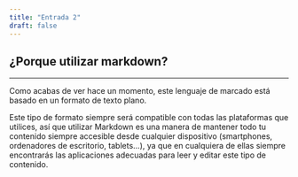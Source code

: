 ```yaml
---
title: "Entrada 2"
draft: false
---
```



## ¿Porque utilizar markdown?
---

Como acabas de ver hace un momento, este lenguaje de marcado está basado en un formato de texto plano.

Este tipo de formato siempre será compatible con todas las plataformas que utilices, así que utilizar Markdown es una manera de mantener todo tu contenido siempre accesible desde cualquier dispositivo (smartphones, ordenadores de escritorio, tablets…), ya que en cualquiera de ellas siempre encontrarás las aplicaciones adecuadas para leer y editar este tipo de contenido.

